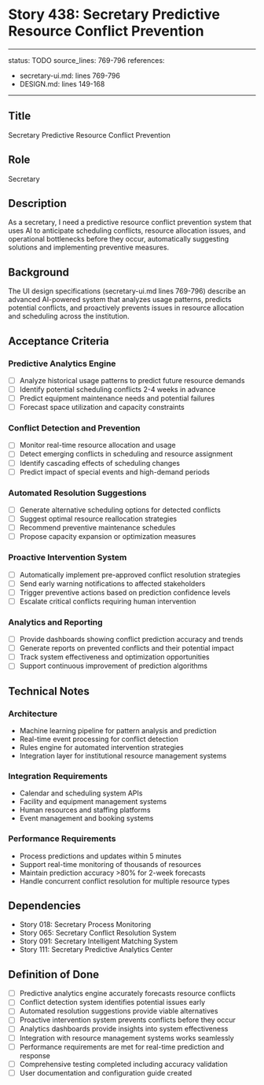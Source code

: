 # Story 438: Secretary Predictive Resource Conflict Prevention

---
status: TODO
source_lines: 769-796
references:
  - secretary-ui.md: lines 769-796
  - DESIGN.md: lines 149-168
---

## Title
Secretary Predictive Resource Conflict Prevention

## Role
Secretary

## Description
As a secretary, I need a predictive resource conflict prevention system that uses AI to anticipate scheduling conflicts, resource allocation issues, and operational bottlenecks before they occur, automatically suggesting solutions and implementing preventive measures.

## Background
The UI design specifications (secretary-ui.md lines 769-796) describe an advanced AI-powered system that analyzes usage patterns, predicts potential conflicts, and proactively prevents issues in resource allocation and scheduling across the institution.

## Acceptance Criteria

### Predictive Analytics Engine
- [ ] Analyze historical usage patterns to predict future resource demands
- [ ] Identify potential scheduling conflicts 2-4 weeks in advance
- [ ] Predict equipment maintenance needs and potential failures
- [ ] Forecast space utilization and capacity constraints

### Conflict Detection and Prevention
- [ ] Monitor real-time resource allocation and usage
- [ ] Detect emerging conflicts in scheduling and resource assignment
- [ ] Identify cascading effects of scheduling changes
- [ ] Predict impact of special events and high-demand periods

### Automated Resolution Suggestions
- [ ] Generate alternative scheduling options for detected conflicts
- [ ] Suggest optimal resource reallocation strategies
- [ ] Recommend preventive maintenance schedules
- [ ] Propose capacity expansion or optimization measures

### Proactive Intervention System
- [ ] Automatically implement pre-approved conflict resolution strategies
- [ ] Send early warning notifications to affected stakeholders
- [ ] Trigger preventive actions based on prediction confidence levels
- [ ] Escalate critical conflicts requiring human intervention

### Analytics and Reporting
- [ ] Provide dashboards showing conflict prediction accuracy and trends
- [ ] Generate reports on prevented conflicts and their potential impact
- [ ] Track system effectiveness and optimization opportunities
- [ ] Support continuous improvement of prediction algorithms

## Technical Notes

### Architecture
- Machine learning pipeline for pattern analysis and prediction
- Real-time event processing for conflict detection
- Rules engine for automated intervention strategies
- Integration layer for institutional resource management systems

### Integration Requirements
- Calendar and scheduling system APIs
- Facility and equipment management systems
- Human resources and staffing platforms
- Event management and booking systems

### Performance Requirements
- Process predictions and updates within 5 minutes
- Support real-time monitoring of thousands of resources
- Maintain prediction accuracy >80% for 2-week forecasts
- Handle concurrent conflict resolution for multiple resource types

## Dependencies
- Story 018: Secretary Process Monitoring
- Story 065: Secretary Conflict Resolution System
- Story 091: Secretary Intelligent Matching System
- Story 111: Secretary Predictive Analytics Center

## Definition of Done
- [ ] Predictive analytics engine accurately forecasts resource conflicts
- [ ] Conflict detection system identifies potential issues early
- [ ] Automated resolution suggestions provide viable alternatives
- [ ] Proactive intervention system prevents conflicts before they occur
- [ ] Analytics dashboards provide insights into system effectiveness
- [ ] Integration with resource management systems works seamlessly
- [ ] Performance requirements are met for real-time prediction and response
- [ ] Comprehensive testing completed including accuracy validation
- [ ] User documentation and configuration guide created